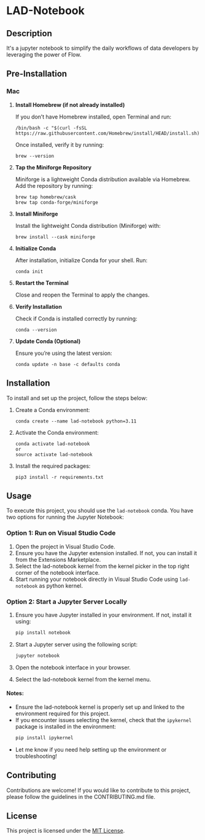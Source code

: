 # LAD-Notebook

## Description
It's a jupyter notebook to simplify the daily workflows of data developers by leveraging the power of Flow.

## Pre-Installation

### Mac

1. **Install Homebrew (if not already installed)**
   
   If you don’t have Homebrew installed, open Terminal and run:
   
   ```
   /bin/bash -c "$(curl -fsSL https://raw.githubusercontent.com/Homebrew/install/HEAD/install.sh)"
   ```
   
   Once installed, verify it by running:
   
   ```
   brew --version
   ```

2. **Tap the Miniforge Repository**
   
   Miniforge is a lightweight Conda distribution available via Homebrew. Add the repository by running:
   
   ```
   brew tap homebrew/cask
   brew tap conda-forge/miniforge
   ```

3. **Install Miniforge**
   
   Install the lightweight Conda distribution (Miniforge) with:
   
   ```
   brew install --cask miniforge
   ```

4. **Initialize Conda**
   
   After installation, initialize Conda for your shell. Run:
   
   ```
   conda init
   ```

5. **Restart the Terminal**
   
   Close and reopen the Terminal to apply the changes.

6. **Verify Installation**
   
   Check if Conda is installed correctly by running:
   
   ```
   conda --version
   ```

7. **Update Conda (Optional)**

   Ensure you’re using the latest version:
   ```
   conda update -n base -c defaults conda
   ```


## Installation
To install and set up the project, follow the steps below:

1. Create a Conda environment:
   ```
   conda create --name lad-notebook python=3.11
   ```

2. Activate the Conda environment:
   ```
   conda activate lad-notebook 
   or
   source activate lad-notebook
   ```

3. Install the required packages:
   ```
   pip3 install -r requirements.txt
   ```

## Usage

To execute this project, you should use the `lad-notebook` conda. You have two options for running the Jupyter Notebook:

### Option 1: Run on Visual Studio Code
1. Open the project in Visual Studio Code.
2. Ensure you have the Jupyter extension installed. If not, you can install it from the Extensions Marketplace.
3. Select the lad-notebook kernel from the kernel picker in the top right corner of the notebook interface.
4. Start running your notebook directly in Visual Studio Code using `lad-notebook` as python kernel.

### Option 2: Start a Jupyter Server Locally
1. Ensure you have Jupyter installed in your environment. If not, install it using:
   ```bash
   pip install notebook
   ```

2. Start a Jupyter server using the following script:
   ```bash
   jupyter notebook
   ```
3. Open the notebook interface in your browser.
4. Select the lad-notebook kernel from the kernel menu.

#### Notes:
* Ensure the lad-notebook kernel is properly set up and linked to the environment required for this project.
* If you encounter issues selecting the kernel, check that the `ipykernel` package is installed in the environment:
   ```bash
   pip install ipykernel
   ```
* Let me know if you need help setting up the environment or troubleshooting!

## Contributing
Contributions are welcome! If you would like to contribute to this project, please follow the guidelines in the CONTRIBUTING.md file.

## License
This project is licensed under the [MIT License](LICENSE).
```